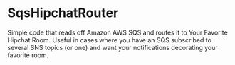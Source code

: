 # SqsHipchatRouter
Simple code that reads off Amazon AWS SQS and routes it to Your Favorite Hipchat Room.  Useful in cases where you have an SQS subscribed to several SNS topics (or one) and want your notifications decorating your favorite room.
